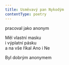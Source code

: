 ```yaml
---
title: Usměvavý pan Nykodým
contentType: poetry
---
```


<section>

pracoval jako anonym

Měl vlastní masku  
i výplatní pásku  
a na vše říkal Ano i Ne

Byl dobrým anonymem

</section>
